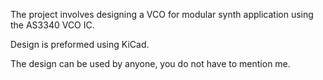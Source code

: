 The project involves designing a VCO for modular synth application using the AS3340 VCO IC.

Design is preformed using KiCad.

The design can be used by anyone, you do not have to mention me.
